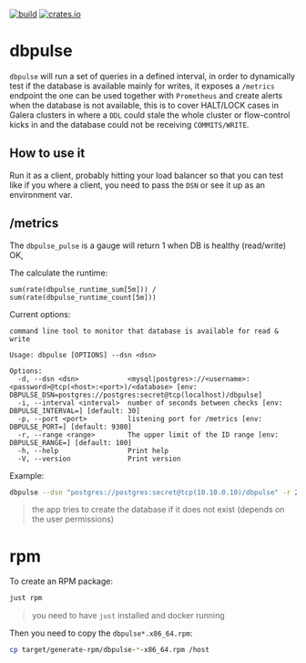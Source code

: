 [![build](https://github.com/nbari/dbpulse/actions/workflows/build.yml/badge.svg)](https://github.com/nbari/dbpulse/actions/workflows/build.yml)
[![crates.io](https://img.shields.io/crates/v/dbpulse.svg)](https://crates.io/crates/dbpulse)

# dbpulse

`dbpulse` will run a set of queries in a defined interval, in order to
dynamically test if the database is available mainly for writes, it exposes a
`/metrics` endpoint the one can be used together with `Prometheus` and create
alerts when the database is not available, this is to cover HALT/LOCK cases in
Galera clusters in where a `DDL` could stale the whole cluster or flow-control
kicks in and the database could not be receiving `COMMITS/WRITE`.


## How to use it

Run it as a client, probably hitting your load balancer so that you can test
like if you where a client, you need to pass the `DSN` or see it up as an
environment var.

## /metrics

The `dbpulse_pulse` is a gauge will return 1 when DB is healthy (read/write) OK,

The calculate the runtime:

    sum(rate(dbpulse_runtime_sum[5m])) / sum(rate(dbpulse_runtime_count[5m]))


Current options:

```
command line tool to monitor that database is available for read & write

Usage: dbpulse [OPTIONS] --dsn <dsn>

Options:
  -d, --dsn <dsn>            <mysql|postgres>://<username>:<password>@tcp(<host>:<port>)/<database> [env: DBPULSE_DSN=postgres://postgres:secret@tcp(localhost)/dbpulse]
  -i, --interval <interval>  number of seconds between checks [env: DBPULSE_INTERVAL=] [default: 30]
  -p, --port <port>          listening port for /metrics [env: DBPULSE_PORT=] [default: 9300]
  -r, --range <range>        The upper limit of the ID range [env: DBPULSE_RANGE=] [default: 100]
  -h, --help                 Print help
  -V, --version              Print version

```

Example:

```sh
dbpulse --dsn "postgres://postgres:secret@tcp(10.10.0.10)/dbpulse" -r 2880
```

> the app tries to create the database if it does not exist (depends on the user permissions)

# rpm

To create an RPM package:

```sh
just rpm
```
> you need to have `just` installed and docker running

Then you need to copy the `dbpulse*.x86_64.rpm`:

```sh
cp target/generate-rpm/dbpulse-*-x86_64.rpm /host
```
